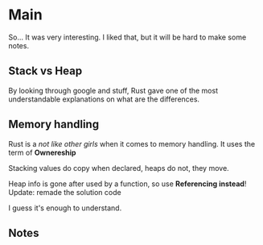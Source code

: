 # Main
So... It was very interesting. I liked that, but it will be hard to make some notes.

## Stack vs Heap
By looking through google and stuff, Rust gave one of the most understandable explanations on what are the differences.

## Memory handling
Rust is a *not like other girls* when it comes to memory handling. It uses the term of **Ownereship**

Stacking values do copy when declared, heaps do not, they move.

Heap info is gone after used by a function, so use **Referencing instead**! Update: remade the solution code

I guess it's enough to understand.

## Notes
